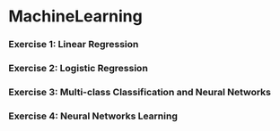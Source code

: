# MachineLearning  
### Exercise 1: Linear Regression

### Exercise 2: Logistic Regression

### Exercise 3: Multi-class Classification and Neural Networks 

### Exercise 4: Neural Networks Learning
